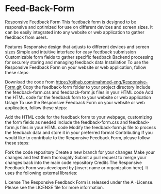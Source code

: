 # Feed-Back-Form
Responsive Feedback Form
This feedback form is designed to be responsive and optimized for use on different devices and screen sizes. It can be easily integrated into any website or web application to gather feedback from users.

Features
Responsive design that adjusts to different devices and screen sizes
Simple and intuitive interface for easy feedback submission
Customizable form fields to gather specific feedback
Backend processing for securely storing and managing feedback data
Installation
To use the Responsive Feedback Form on your website or web application, follow these steps:

Download the code from https://github.com/mahmed-eng/Responsive-Form.git
Copy the feedback-form folder to your project directory
Include the feedback-form.css and feedback-form.js files in your HTML code
Add the HTML code for the feedback form to your website or web application
Usage
To use the Responsive Feedback Form on your website or web application, follow these steps:

Add the HTML code for the feedback form to your webpage, customizing the form fields as needed
Include the feedback-form.css and feedback-form.js files in your HTML code
Modify the feedback-form.js file to process the feedback data and store it in your preferred format
Contributing
If you would like to contribute to the Responsive Feedback Form, please follow these steps:

Fork the code repository
Create a new branch for your changes
Make your changes and test them thoroughly
Submit a pull request to merge your changes back into the main code repository
Credits
The Responsive Feedback Form was developed by [insert name or organization here]. It uses the following external libraries:


License
The Responsive Feedback Form is released under the A -License. Please see the LICENSE file for more information.
